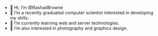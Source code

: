 - 👋 Hi, I’m @RashadBrowne
- 👀 I’m a recently graduated computer scientist interested in developing my skills.
- 🌱 I’m currently learning web and server technologies.
- 💞️ I’m also interested in photography and graphics design.

<!---
RashadBrowne/RashadBrowne is a ✨ special ✨ repository because its `README.md` (this file) appears on your GitHub profile.
You can click the Preview link to take a look at your changes.
--->
